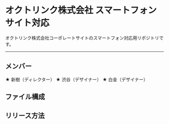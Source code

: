 # オクトリンク株式会社 スマートフォンサイト対応
オクトリンク株式会社コーポレートサイトのスマートフォン対応用リポジトリです。

---

## メンバー
★ 新樹（ディレクター）
★ 渋谷（デザイナー）
★ 白金（デザイナー）

## ファイル構成

## リリース方法